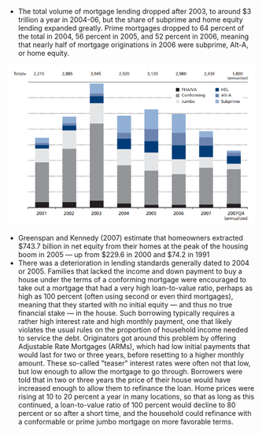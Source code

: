 
- The total volume of mortgage lending dropped after 2003, to around $3 trillion a year in 2004-06, but the share of subprime and home equity lending expanded greatly. Prime mortgages dropped to 64 percent of the total in 2004, 56 percent in 2005, and 52 percent in 2006, meaning that nearly half of mortgage originations in 2006 were subprime, Alt-A, or home equity.

![](images/2023-06-11-18-54-23.png)

- Greenspan and Kennedy (2007) estimate that homeowners extracted $743.7 billion in net equity from their homes at the peak of the housing boom in 2005 — up from $229.6 in 2000 and $74.2 in 1991
- There was a deterioration in lending standards generally dated to 2004 or 2005. Families that lacked the income and down payment to buy a house under the terms of a conforming mortgage were encouraged to take out a mortgage that had a very high loan-to-value ratio, perhaps as high as 100 percent (often using second or even third mortgages), meaning that they started with no initial equity — and thus no true financial stake — in the house. Such borrowing typically requires a rather high interest rate and high monthly payment, one that likely violates the usual rules on the proportion of household income needed to service the debt. Originators got around this problem by offering Adjustable Rate Mortgages (ARMs), which had low initial payments that would last for two or three years, before resetting to a higher monthly amount. These so-called "teaser" interest rates were often not that low, but low enough to allow the mortgage to go through. Borrowers were told that in two or three years the price of their house would have increased enough to allow them to refinance the loan. Home prices were rising at 10 to 20 percent a year in many locations, so that as long as this continued, a loan-to-value ratio of 100 percent would decline to 80 percent or so after a short time, and the household could refinance with a conformable or prime jumbo mortgage on more favorable terms.